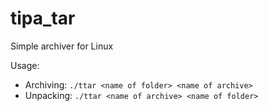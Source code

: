# tipa_tar
Simple archiver for Linux

Usage:
  - Archiving:
    `./ttar <name of folder> <name of archive>`
  - Unpacking:
    `./ttar <name of archive> <name of folder>`
